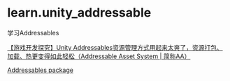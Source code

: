 # learn.unity_addressable
学习Addressables 



[【游戏开发探究】Unity Addressables资源管理方式用起来太爽了，资源打包、加载、热更变得如此轻松（Addressable Asset System | 简称AA）](https://blog.csdn.net/linxinfa/article/details/122390621)



[Addressables package](https://docs.unity3d.com/Packages/com.unity.addressables@1.21/manual/index.html)

